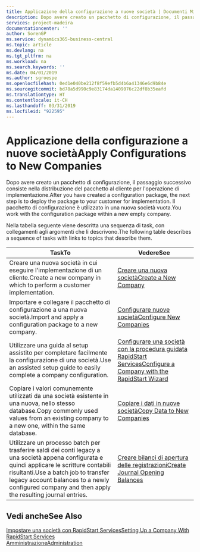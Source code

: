```yaml
---
title: Applicazione della configurazione a nuove società | Documenti Microsoft
description: Dopo avere creato un pacchetto di configurazione, il passaggio successivo consiste nella distribuzione del pacchetto al cliente per l'operazione di implementazione. Utilizzare la configurazione con una nuova società vuota.
services: project-madeira
documentationcenter: ''
author: SorenGP
ms.service: dynamics365-business-central
ms.topic: article
ms.devlang: na
ms.tgt_pltfrm: na
ms.workload: na
ms.search.keywords: ''
ms.date: 04/01/2019
ms.author: sgroespe
ms.openlocfilehash: 0ed1e040be212f8f59efb5d4b6a41346e6d9b84e
ms.sourcegitcommit: bd78a5d990c9e83174da1409076c22df8b35eafd
ms.translationtype: HT
ms.contentlocale: it-CH
ms.lasthandoff: 03/31/2019
ms.locfileid: "922595"
---
```

# <a name="apply-configurations-to-new-companies"></a><span data-ttu-id="4a74b-104">Applicazione della configurazione a nuove società</span><span class="sxs-lookup"><span data-stu-id="4a74b-104">Apply Configurations to New Companies</span></span>
<span data-ttu-id="4a74b-105">Dopo avere creato un pacchetto di configurazione, il passaggio successivo consiste nella distribuzione del pacchetto al cliente per l'operazione di implementazione.</span><span class="sxs-lookup"><span data-stu-id="4a74b-105">After you have created a configuration package, the next step is to deploy the package to your customer for implementation.</span></span> <span data-ttu-id="4a74b-106">Il pacchetto di configurazione è utilizzato in una nuova società vuota.</span><span class="sxs-lookup"><span data-stu-id="4a74b-106">You work with the configuration package within a new empty company.</span></span>  

 <span data-ttu-id="4a74b-107">Nella tabella seguente viene descritta una sequenza di task, con collegamenti agli argomenti che li descrivono.</span><span class="sxs-lookup"><span data-stu-id="4a74b-107">The following table describes a sequence of tasks with links to topics that describe them.</span></span>

|<span data-ttu-id="4a74b-108">**Task**</span><span class="sxs-lookup"><span data-stu-id="4a74b-108">**To**</span></span>|<span data-ttu-id="4a74b-109">**Vedere**</span><span class="sxs-lookup"><span data-stu-id="4a74b-109">**See**</span></span>|  
|------------|-------------|  
|<span data-ttu-id="4a74b-110">Creare una nuova società in cui eseguire l'implementazione di un cliente.</span><span class="sxs-lookup"><span data-stu-id="4a74b-110">Create a new company in which to perform a customer implementation.</span></span>|[<span data-ttu-id="4a74b-111">Creare una nuova società</span><span class="sxs-lookup"><span data-stu-id="4a74b-111">Create a New Company</span></span>](admin-how-to-create-a-new-company.md)|  
|<span data-ttu-id="4a74b-112">Importare e collegare il pacchetto di configurazione a una nuova società.</span><span class="sxs-lookup"><span data-stu-id="4a74b-112">Import and apply a configuration package to a new company.</span></span>|[<span data-ttu-id="4a74b-113">Configurare nuove società</span><span class="sxs-lookup"><span data-stu-id="4a74b-113">Configure New Companies</span></span>](admin-how-to-configure-new-companies.md)|  
|<span data-ttu-id="4a74b-114">Utilizzare una guida al setup assistito per completare facilmente la configurazione di una società.</span><span class="sxs-lookup"><span data-stu-id="4a74b-114">Use an assisted setup guide to easily complete a company configuration.</span></span>|[<span data-ttu-id="4a74b-115">Configurare una società con la procedura guidata RapidStart Services</span><span class="sxs-lookup"><span data-stu-id="4a74b-115">Configure a Company with the RapidStart Wizard</span></span>](admin-how-to-configure-a-company-with-the-rapidstart-wizard.md)|
|<span data-ttu-id="4a74b-116">Copiare i valori comunemente utilizzati da una società esistente in una nuova, nello stesso database.</span><span class="sxs-lookup"><span data-stu-id="4a74b-116">Copy commonly used values from an existing company to a new one, within the same database.</span></span>|[<span data-ttu-id="4a74b-117">Copiare i dati in nuove società</span><span class="sxs-lookup"><span data-stu-id="4a74b-117">Copy Data to New Companies</span></span>](admin-how-to-copy-data-to-new-companies.md)|  
|<span data-ttu-id="4a74b-118">Utilizzare un processo batch per trasferire saldi dei conti legacy a una società appena configurata e quindi applicare le scritture contabili risultanti.</span><span class="sxs-lookup"><span data-stu-id="4a74b-118">Use a batch job to transfer legacy account balances to a newly configured company and then apply the resulting journal entries.</span></span>|[<span data-ttu-id="4a74b-119">Creare bilanci di apertura delle registrazioni</span><span class="sxs-lookup"><span data-stu-id="4a74b-119">Create Journal Opening Balances</span></span>](admin-how-to-create-journal-opening-balances.md)|  

## <a name="see-also"></a><span data-ttu-id="4a74b-120">Vedi anche</span><span class="sxs-lookup"><span data-stu-id="4a74b-120">See Also</span></span>  
[<span data-ttu-id="4a74b-121">Impostare una società con RapidStart Services</span><span class="sxs-lookup"><span data-stu-id="4a74b-121">Setting Up a Company With RapidStart Services</span></span>](admin-set-up-a-company-with-rapidstart.md)  
[<span data-ttu-id="4a74b-122">Amministrazione</span><span class="sxs-lookup"><span data-stu-id="4a74b-122">Administration</span></span>](admin-setup-and-administration.md)
